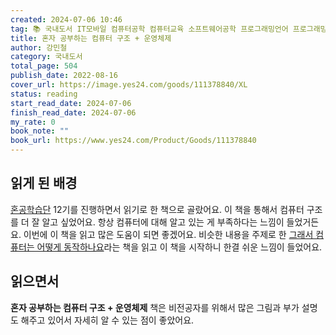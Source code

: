```yaml
---
created: 2024-07-06 10:46
tag: 📚 국내도서 IT모바일 컴퓨터공학 컴퓨터교육 소프트웨어공학 프로그래밍언어 프로그래밍교육 자료구조/알고리즘 컴퓨터구조일반 운영체제일반 개발방법론
title: 혼자 공부하는 컴퓨터 구조 + 운영체제
author: 강민철
category: 국내도서
total_page: 504
publish_date: 2022-08-16
cover_url: https://image.yes24.com/goods/111378840/XL
status: reading
start_read_date: 2024-07-06
finish_read_date: 2024-07-06
my_rate: 0
book_note: ""
book_url: https://www.yes24.com/Product/Goods/111378840
---
```


## 읽게 된 배경
[혼공학습단](https://hongong.hanbit.co.kr/) 12기를 진행하면서 읽기로 한 책으로 골랐어요. 이 책을 통해서 컴퓨터 구조를 더 잘 알고 싶었어요. 항상 컴퓨터에 대해 알고 있는 게 부족하다는 느낌이 들었거든요. 이번에 이 책을 읽고 많은 도움이 되면 좋겠어요.
비슷한 내용을 주제로 한 [그래서 컴퓨터는 어떻게 동작하나요](books/그래서%20컴퓨터는%20어떻게%20동작하나요.md)라는 책을 읽고 이 책을 시작하니 한결 쉬운 느낌이 들었어요.

## 읽으면서
**혼자 공부하는 컴퓨터 구조 + 운영체제** 책은 비전공자를 위해서 많은 그림과 부가 설명도 해주고 있어서 자세히 알 수 있는 점이 좋았어요.


